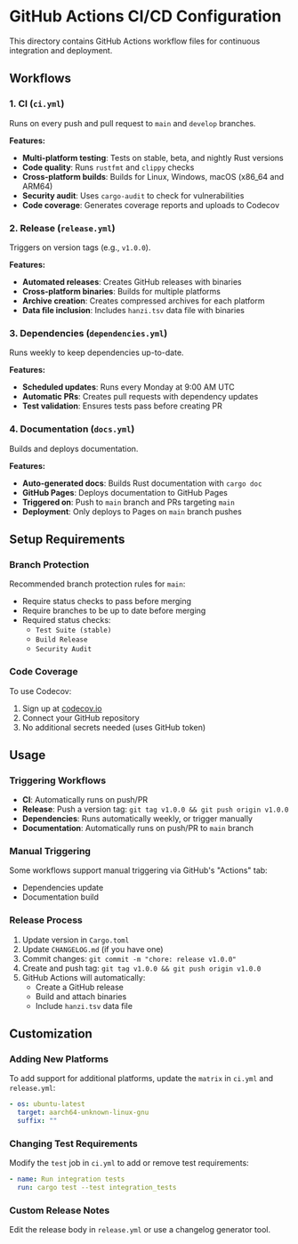# GitHub Actions CI/CD Configuration

This directory contains GitHub Actions workflow files for continuous integration and deployment.

## Workflows

### 1. CI (`ci.yml`)
Runs on every push and pull request to `main` and `develop` branches.

**Features:**
- **Multi-platform testing**: Tests on stable, beta, and nightly Rust versions
- **Code quality**: Runs `rustfmt` and `clippy` checks
- **Cross-platform builds**: Builds for Linux, Windows, macOS (x86_64 and ARM64)
- **Security audit**: Uses `cargo-audit` to check for vulnerabilities
- **Code coverage**: Generates coverage reports and uploads to Codecov

### 2. Release (`release.yml`)
Triggers on version tags (e.g., `v1.0.0`).

**Features:**
- **Automated releases**: Creates GitHub releases with binaries
- **Cross-platform binaries**: Builds for multiple platforms
- **Archive creation**: Creates compressed archives for each platform
- **Data file inclusion**: Includes `hanzi.tsv` data file with binaries

### 3. Dependencies (`dependencies.yml`)
Runs weekly to keep dependencies up-to-date.

**Features:**
- **Scheduled updates**: Runs every Monday at 9:00 AM UTC
- **Automatic PRs**: Creates pull requests with dependency updates
- **Test validation**: Ensures tests pass before creating PR

### 4. Documentation (`docs.yml`)
Builds and deploys documentation.

**Features:**
- **Auto-generated docs**: Builds Rust documentation with `cargo doc`
- **GitHub Pages**: Deploys documentation to GitHub Pages
- **Triggered on**: Push to `main` branch and PRs targeting `main`
- **Deployment**: Only deploys to Pages on `main` branch pushes

## Setup Requirements

### Branch Protection
Recommended branch protection rules for `main`:

- Require status checks to pass before merging
- Require branches to be up to date before merging
- Required status checks:
  - `Test Suite (stable)`
  - `Build Release`
  - `Security Audit`

### Code Coverage
To use Codecov:

1. Sign up at [codecov.io](https://codecov.io)
2. Connect your GitHub repository
3. No additional secrets needed (uses GitHub token)

## Usage

### Triggering Workflows

- **CI**: Automatically runs on push/PR
- **Release**: Push a version tag: `git tag v1.0.0 && git push origin v1.0.0`
- **Dependencies**: Runs automatically weekly, or trigger manually
- **Documentation**: Automatically runs on push/PR to `main` branch

### Manual Triggering

Some workflows support manual triggering via GitHub's "Actions" tab:
- Dependencies update
- Documentation build

### Release Process

1. Update version in `Cargo.toml`
2. Update `CHANGELOG.md` (if you have one)
3. Commit changes: `git commit -m "chore: release v1.0.0"`
4. Create and push tag: `git tag v1.0.0 && git push origin v1.0.0`
5. GitHub Actions will automatically:
   - Create a GitHub release
   - Build and attach binaries
   - Include `hanzi.tsv` data file

## Customization

### Adding New Platforms
To add support for additional platforms, update the `matrix` in `ci.yml` and `release.yml`:

```yaml
- os: ubuntu-latest
  target: aarch64-unknown-linux-gnu
  suffix: ""
```

### Changing Test Requirements
Modify the `test` job in `ci.yml` to add or remove test requirements:

```yaml
- name: Run integration tests
  run: cargo test --test integration_tests
```

### Custom Release Notes
Edit the release body in `release.yml` or use a changelog generator tool.
